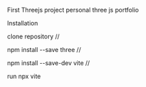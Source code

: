 First Threejs project
personal three js portfolio

Installation

clone repository
//

npm install --save three
//

npm install --save-dev vite
//

run
npx vite
